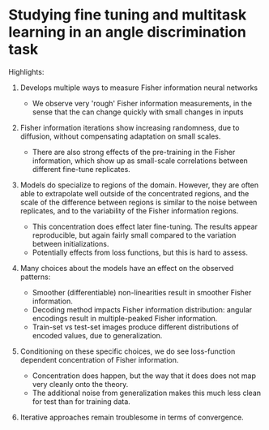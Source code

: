 # Studying fine tuning and multitask learning in an angle discrimination task

Highlights:
1. Develops multiple ways to measure Fisher information neural networks
    - We observe very 'rough' Fisher information measurements, in the sense that the can change quickly with small changes in inputs

2. Fisher information iterations show increasing randomness, due to diffusion, without compensating adaptation on small scales. 
    - There are also strong effects of the pre-training in the Fisher information, which show up as small-scale correlations between different fine-tune replicates.

3. Models do specialize to regions of the domain. However, they are often able to extrapolate well outside of the concentrated regions, and the scale of the difference between regions is similar to the noise between replicates, and to the variability of the Fisher information regions.
    - This concentration does effect later fine-tuning. The results appear reproducible, but again fairly small compared to the variation between initializations.
    - Potentially effects from loss functions, but this is hard to assess.

4. Many choices about the models have an effect on the observed patterns:
    - Smoother (differentiable) non-linearities result in smoother Fisher information.
    - Decoding method impacts Fisher information distribution: angular encodings result in multiple-peaked Fisher information.
    - Train-set vs test-set images produce different distributions of encoded values, due to generalization.

5. Conditioning on these specific choices, we do see loss-function dependent concentration of Fisher information.
    - Concentration does happen, but the way that it does does not map very cleanly onto the theory.
    - The additional noise from generalization makes this much less clean for test than for training data.

6. Iterative approaches remain troublesome in terms of convergence.

